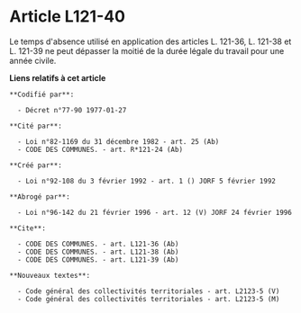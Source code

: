 # Article L121-40

Le temps d'absence utilisé en application des articles L. 121-36, L. 121-38 et L. 121-39 ne peut dépasser la moitié de la
durée légale du travail pour une année civile.

**Liens relatifs à cet article**

	**Codifié par**:

	  - Décret n°77-90 1977-01-27

	**Cité par**:

	  - Loi n°82-1169 du 31 décembre 1982 - art. 25 (Ab)
	  - CODE DES COMMUNES. - art. R*121-24 (Ab)

	**Créé par**:

	  - Loi n°92-108 du 3 février 1992 - art. 1 () JORF 5 février 1992

	**Abrogé par**:

	  - Loi n°96-142 du 21 février 1996 - art. 12 (V) JORF 24 février 1996

	**Cite**:

	  - CODE DES COMMUNES. - art. L121-36 (Ab)
	  - CODE DES COMMUNES. - art. L121-38 (Ab)
	  - CODE DES COMMUNES. - art. L121-39 (Ab)

	**Nouveaux textes**:

	  - Code général des collectivités territoriales - art. L2123-5 (V)
	  - Code général des collectivités territoriales - art. L2123-5 (M)
